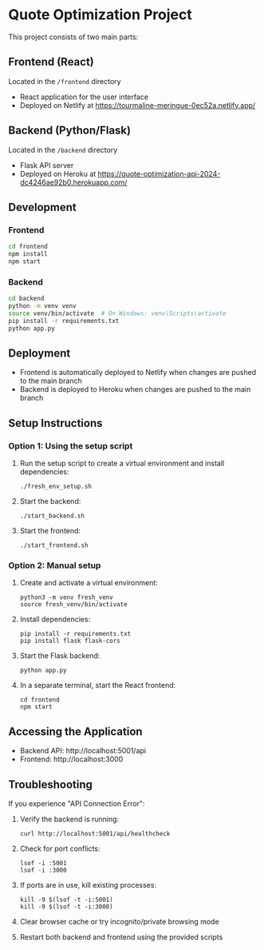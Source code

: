 # Quote Optimization Project

This project consists of two main parts:

## Frontend (React)
Located in the `/frontend` directory
- React application for the user interface
- Deployed on Netlify at https://tourmaline-meringue-0ec52a.netlify.app/

## Backend (Python/Flask)
Located in the `/backend` directory
- Flask API server
- Deployed on Heroku at https://quote-optimization-api-2024-dc4246ae92b0.herokuapp.com/

## Development

### Frontend
```bash
cd frontend
npm install
npm start
```

### Backend
```bash
cd backend
python -m venv venv
source venv/bin/activate  # On Windows: venv\Scripts\activate
pip install -r requirements.txt
python app.py
```

## Deployment
- Frontend is automatically deployed to Netlify when changes are pushed to the main branch
- Backend is deployed to Heroku when changes are pushed to the main branch

## Setup Instructions

### Option 1: Using the setup script

1. Run the setup script to create a virtual environment and install dependencies:
   ```
   ./fresh_env_setup.sh
   ```

2. Start the backend:
   ```
   ./start_backend.sh
   ```

3. Start the frontend:
   ```
   ./start_frontend.sh
   ```

### Option 2: Manual setup

1. Create and activate a virtual environment:
   ```
   python3 -m venv fresh_venv
   source fresh_venv/bin/activate
   ```

2. Install dependencies:
   ```
   pip install -r requirements.txt
   pip install flask flask-cors
   ```

3. Start the Flask backend:
   ```
   python app.py
   ```

4. In a separate terminal, start the React frontend:
   ```
   cd frontend
   npm start
   ```

## Accessing the Application

- Backend API: http://localhost:5001/api
- Frontend: http://localhost:3000

## Troubleshooting

If you experience "API Connection Error":

1. Verify the backend is running:
   ```
   curl http://localhost:5001/api/healthcheck
   ```

2. Check for port conflicts:
   ```
   lsof -i :5001
   lsof -i :3000
   ```

3. If ports are in use, kill existing processes:
   ```
   kill -9 $(lsof -t -i:5001)
   kill -9 $(lsof -t -i:3000)
   ```

4. Clear browser cache or try incognito/private browsing mode

5. Restart both backend and frontend using the provided scripts